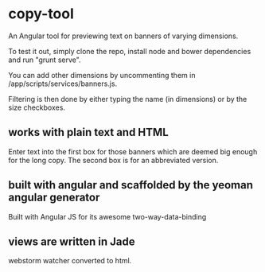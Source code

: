 # copy-tool
An Angular tool for previewing text on banners of varying dimensions.

To test it out, simply clone the repo, install node and bower dependencies and run "grunt serve".

You can add other dimensions by uncommenting them in /app/scripts/services/banners.js.

Filtering is then done by either typing the name (in dimensions) or by the size checkboxes.

## works with plain text and HTML

Enter text into the first box for those banners which are deemed big enough for the long copy. The second box is for an abbreviated version.

## built with angular and scaffolded by the yeoman angular generator

Built with Angular JS for its awesome two-way-data-binding

## views are written in Jade

webstorm watcher converted to html.
